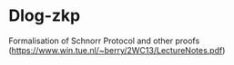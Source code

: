 # Dlog-zkp
Formalisation of Schnorr Protocol and other proofs (https://www.win.tue.nl/~berry/2WC13/LectureNotes.pdf)
